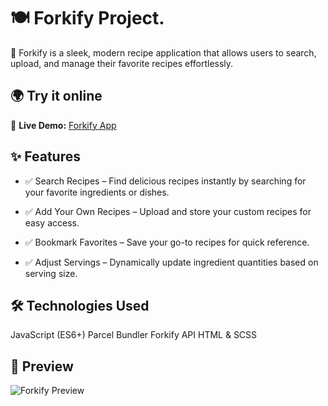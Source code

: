 # 🍽️ Forkify Project.  

🚀 Forkify is a sleek, modern recipe application that allows users to search, upload, and manage their favorite recipes effortlessly.

## 🌍 Try it online 
🔗 **Live Demo:**  [Forkify App](https://forkify-app-panos.netlify.app)

## ✨ Features
- ✅ Search Recipes – Find delicious recipes instantly by searching for your favorite ingredients or dishes.

- ✅ Add Your Own Recipes – Upload and store your custom recipes for easy access.

- ✅ Bookmark Favorites – Save your go-to recipes for quick reference.

- ✅ Adjust Servings – Dynamically update ingredient quantities based on serving size.

## 🛠️ Technologies Used
JavaScript (ES6+)
Parcel Bundler
Forkify API
HTML & SCSS

## 📸 Preview
![Forkify Preview](https://i.imgur.com/EXMYkyN.png)

